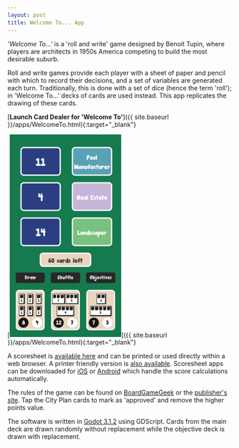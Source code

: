 ```yaml
---
layout: post
title: Welcome To... App
---
```


*'Welcome To...'* is a 'roll and write' game designed by Benoit Tupin, where players are architects in 1950s America competing to build the most desirable suburb.

Roll and write games provide each player with a sheet of paper and pencil with which to record their decisions, and a set of variables are generated each turn. Traditionally, this is done with a set of dice (hence the term 'roll'); in 'Welcome To...' decks of cards are used instead. This app replicates the drawing of these cards.

[**Launch Card Dealer for 'Welcome To'**]({{ site.baseurl }}/apps/WelcomeTo.html){:target="_blank"}

[<img src="/images/posts/welcome-to.png" alt="Welcome To App" width="250"/>]({{ site.baseurl }}/apps/WelcomeTo.html){:target="_blank"}

A scoresheet is [available here](https://boardgamegeek.com/filepage/198138/welcome-entirely-fillable-player-sheet-pdf) and can be printed or used directly within a web browser. A printer friendly version is [also available](https://boardgamegeek.com/filepage/182959/w2-score-sheet-printer-friendly). Scoresheet apps can be downloaded for [iOS](https://apps.apple.com/us/app/welcome-to-your-perfect-home/id1358077007) or [Android](https://play.google.com/store/apps/details?id=com.bluecocker.welcome) which handle the score calculations automatically.

The rules of the game can be found on [BoardGameGeek](https://boardgamegeek.com/filepage/162102/welcome-english-rules-20) or the [publisher's site](https://www.bluecocker.com/jeux/Welcome/Regles_fr&en.pdf). Tap the City Plan cards to mark as 'approved' and remove the higher points value.

The software is written in [Godot 3.1.2](https://godotengine.org/) using GDScript. Cards from the main deck are drawn randomly without replacement while the objective deck is drawn with replacement.
